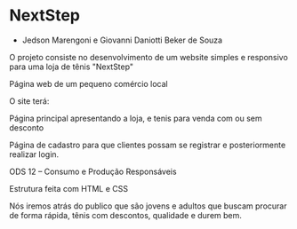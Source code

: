 # NextStep
- Jedson Marengoni e Giovanni Daniotti Beker de Souza

O projeto consiste no desenvolvimento de um website simples e responsivo para uma loja de tênis "NextStep"

Página web de um pequeno comércio local

O site terá:

Página principal apresentando a loja, e tenis para venda com ou sem desconto 

Página de cadastro para que clientes possam se registrar e posteriormente realizar login.

ODS 12 – Consumo e Produção Responsáveis

Estrutura feita com HTML e CSS

Nós iremos atrás do publico que são jovens e adultos que buscam procurar de forma rápida, tênis com descontos, qualidade e durem bem.
